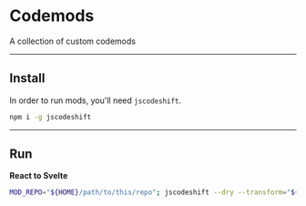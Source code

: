 # Codemods

A collection of custom codemods

---

## Install

In order to run mods, you'll need `jscodeshift`.
```sh
npm i -g jscodeshift
```

---

## Run

**React to Svelte**
```sh
MOD_REPO="${HOME}/path/to/this/repo"; jscodeshift --dry --transform="${MOD_REPO}/mods/reactToSvelte.js" "${PWD}/src/components/ComponentName/index.js"
```
